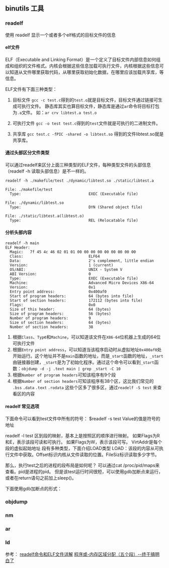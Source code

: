 ## binutils 工具

### readelf
使用 readelf 显示一个或者多个elf格式的目标文件的信息

#### elf文件
ELF（Executable and Linking Format）是一个定义了目标文件内部信息如何组成和组织的文件格式。内核会根据这些信息加载可执行文件，内核根据这些信息可以知道从文件哪里获取代码，从哪里获取初始化数据，在哪里应该加载共享库，等信息。 

ELF文件有下面三种类型： 
1. 目标文件
`gcc -c test.c`得到的`test.o`就是目标文件，目标文件通过链接可生成可执行文件。 
静态库其实也算目标文件，静态库是通过`ar`命令将目标打包为`.a`文件。 
如：`ar crv libtest.a test.o`

2. 可执行文件 
`gcc -o test test.c`得到的`test`文件就是可执行的二进制文件。

3. 共享库 
`gcc test.c -fPIC -shared -o libtest.so` 得到的文件libtest.so就是共享库。

#### 通过头部区分文件类型
可以通过readelf来区分上面三种类型的ELF文件，每种类型文件的头部信息（readelf -h 读取头部信息）是不一样的。
 
```
readelf -h ./makefile/test ./dynamic/libtest.so ./static/libtest.a

File: ./makefile/test
  Type:                              EXEC (Executable file)

File: ./dynamic/libtest.so
  Type:                              DYN (Shared object file)

File: ./static/libtest.a(libtest.o)
  Type:                              REL (Relocatable file)
```

#### 分析头部内容
```
readelf -h main
ELF Header:
  Magic:   7f 45 4c 46 02 01 01 00 00 00 00 00 00 00 00 00
  Class:                             ELF64
  Data:                              2's complement, little endian
  Version:                           1 (current)
  OS/ABI:                            UNIX - System V
  ABI Version:                       0
  Type:                              EXEC (Executable file)
  Machine:                           Advanced Micro Devices X86-64
  Version:                           0x1
  Entry point address:               0x400af0
  Start of program headers:          64 (bytes into file)
  Start of section headers:          172112 (bytes into file)
  Flags:                             0x0
  Size of this header:               64 (bytes)
  Size of program headers:           56 (bytes)
  Number of program headers:         9
  Size of section headers:           64 (bytes)
  Number of section headers:         38
```
1. 根据`Class`、`Typ`e和`Machine`，可以知道该文件在`X86-64`位机器上生成的64位可执行文件
2. 根据`Entry point address`，可以知道当该程序启动时从虚拟地址`0x400af0`处开始运行。这个地址并不是`main`函数的地址，而是`_start`函数的地址，`_start`由链接器创建，`_start`是为了初始化程序。通过这个命令可以看到`_start`函数：`objdump -d -j .text main | grep _start -C 10`
3. 根据`Number of program headers`可知该程序有9个段
4. 根据`Number of section headers`可知该程序有38个区，这比我们常见的 `.bss` `.data` `.text` `.rodata` 这些个区多了很多区，通过`readelf -S test` 来查看区的内容

#### readelf 常见选项
下面命令可以看到test文件中所有的符号： 
$readelf -s test 
Value的值是符号的地址

readelf -l test 
区到段的映射，基本上是按照区的顺序进行映射。 
如果Flags为R和E，表示该段可读和可执行。 
如果Flags为W，表示该段可写。 
VirtAddr是每个段的虚拟起始地址
段有多种类型，下面介绍LOAD类型 
LOAD：该段的内容从可执行文件中获取。Offset标识内核从文件读取的位置。FileSiz标识读取多少字节。

那么，执行test之后的进程的段布局是如何呢？ 
可以通过cat /proc/pid/maps来查看。pid是进程的pid。 
但是该test运行时间很短，可以使用gdb加断点来运行，或者在return语句之前加上sleep()。

下面使用gdb加断点的形式：

### objdump

### nm

### ar

### ld




参考： 
[readelf命令和ELF文件详解](https://blog.csdn.net/Linux_ever/article/details/78210089)
[程序或-内存区域分配（五个段）--终于搞明白了](https://blog.csdn.net/love_gaohz/article/details/41310597)